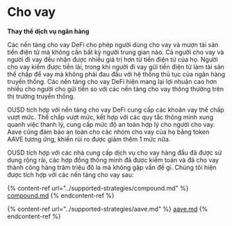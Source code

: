 # Cho vay

**Thay thế dịch vụ ngân hàng**

Các nền tảng cho vay DeFi cho phép người dùng cho vay và mượn tài sản tiền điện tử mà không cần bất kỳ người trung gian nào. Cả người cho vay và người đi vay đều nhận được nhiều giá trị hơn từ tiền điện tử của họ. Người cho vay kiếm được tiền lãi, trong khi người đi vay gửi tiền điện tử làm tài sản thế chấp để vay mà không phải đau đầu với hệ thống thủ tục của ngân hàng truyền thống. Các nền tảng cho vay DeFi hiện mang lại lợi nhuận cao hơn nhiều cho người cho gửi tiền so với các nền tảng cho vay thông thường trên thị trường truyền thống.

OUSD tích hợp với nền tảng cho vay DeFi cung cấp các khoản vay thế chấp vượt mức. Thế chấp vượt mức, kết hợp với các quy tắc thông minh xung quanh việc thanh lý, cung cấp mức độ an toàn hợp lý cho người cho vay. Aave cũng đảm bảo an toàn cho các nhóm cho vay của họ bằng token AAVE tương ứng, khiến rủi ro được giảm thêm 1 mức nữa.

OUSD tích hợp với các nhà cung cấp dịch vụ cho vay hàng đầu đã được sử dụng rộng rãi, các hợp đồng thông minh đã được kiểm toán và đã cho vay thành công hàng trăm triệu đô la mà không gặp vấn đề gì. Chúng tôi hiện được tích hợp với các nền tảng cho vay sau:

{% content-ref url="../supported-strategies/compound.md" %}
[compound.md](../supported-strategies/compound.md)
{% endcontent-ref %}

{% content-ref url="../supported-strategies/aave.md" %}
[aave.md](../supported-strategies/aave.md)
{% endcontent-ref %}









